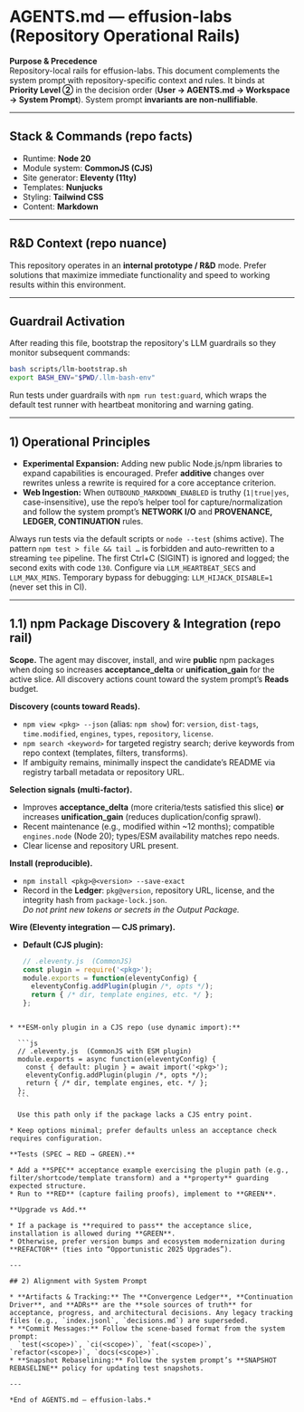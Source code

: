# AGENTS.md — effusion-labs (Repository Operational Rails)

**Purpose & Precedence**  
Repository-local rails for effusion-labs. This document complements the system prompt with repository-specific context and rules. It binds at **Priority Level ②** in the decision order (**User → AGENTS.md → Workspace → System Prompt**). System prompt **invariants are non-nullifiable**.

---

## Stack & Commands (repo facts)
- Runtime: **Node 20**
- Module system: **CommonJS (CJS)**
- Site generator: **Eleventy (11ty)**
- Templates: **Nunjucks**
- Styling: **Tailwind CSS**
- Content: **Markdown**

---

## R&D Context (repo nuance)
This repository operates in an **internal prototype / R&D** mode. Prefer solutions that maximize immediate functionality and speed to working results within this environment.

---

## Guardrail Activation
After reading this file, bootstrap the repository's LLM guardrails so they monitor subsequent commands:

```bash
bash scripts/llm-bootstrap.sh
export BASH_ENV="$PWD/.llm-bash-env"
```

Run tests under guardrails with `npm run test:guard`, which wraps the default test runner with heartbeat monitoring and warning gating.

---

## 1) Operational Principles
- **Experimental Expansion:** Adding new public Node.js/npm libraries to expand capabilities is encouraged. Prefer **additive** changes over rewrites unless a rewrite is required for a core acceptance criterion.
- **Web Ingestion:** When `OUTBOUND_MARKDOWN_ENABLED` is truthy (`1|true|yes`, case-insensitive), use the repo’s helper tool for capture/normalization and follow the system prompt’s **NETWORK I/O** and **PROVENANCE, LEDGER, CONTINUATION** rules.

Always run tests via the default scripts or `node --test` (shims active). The pattern `npm test > file && tail …` is forbidden and auto-rewritten to a streaming `tee` pipeline. The first Ctrl+C (SIGINT) is ignored and logged; the second exits with code `130`. Configure via `LLM_HEARTBEAT_SECS` and `LLM_MAX_MINS`. Temporary bypass for debugging: `LLM_HIJACK_DISABLE=1` (never set this in CI).

---

## 1.1) npm Package Discovery & Integration (repo rail)

**Scope.** The agent may discover, install, and wire **public** npm packages when doing so increases **acceptance_delta** or **unification_gain** for the active slice. All discovery actions count toward the system prompt’s **Reads** budget.

**Discovery (counts toward Reads).**
- `npm view <pkg> --json` (alias: `npm show`) for: `version`, `dist-tags`, `time.modified`, `engines`, `types`, `repository`, `license`.
- `npm search <keyword>` for targeted registry search; derive keywords from repo context (templates, filters, transforms).
- If ambiguity remains, minimally inspect the candidate’s README via registry tarball metadata or repository URL.

**Selection signals (multi-factor).**
- Improves **acceptance_delta** (more criteria/tests satisfied this slice) **or** increases **unification_gain** (reduces duplication/config sprawl).
- Recent maintenance (e.g., modified within ~12 months); compatible `engines.node` (Node 20); types/ESM availability matches repo needs.
- Clear license and repository URL present.

**Install (reproducible).**
- `npm install <pkg>@<version> --save-exact`
- Record in the **Ledger**: `pkg@version`, repository URL, license, and the integrity hash from `package-lock.json`.  
  *Do not print new tokens or secrets in the Output Package.*

**Wire (Eleventy integration — CJS primary).**
- **Default (CJS plugin):**
  ```js
  // .eleventy.js  (CommonJS)
  const plugin = require('<pkg>');
  module.exports = function(eleventyConfig) {
    eleventyConfig.addPlugin(plugin /*, opts */);
    return { /* dir, template engines, etc. */ };
  };
````

* **ESM-only plugin in a CJS repo (use dynamic import):**

  ```js
  // .eleventy.js  (CommonJS with ESM plugin)
  module.exports = async function(eleventyConfig) {
    const { default: plugin } = await import('<pkg>');
    eleventyConfig.addPlugin(plugin /*, opts */);
    return { /* dir, template engines, etc. */ };
  };
  ```

  Use this path only if the package lacks a CJS entry point.

* Keep options minimal; prefer defaults unless an acceptance check requires configuration.

**Tests (SPEC → RED → GREEN).**

* Add a **SPEC** acceptance example exercising the plugin path (e.g., filter/shortcode/template transform) and a **property** guarding expected structure.
* Run to **RED** (capture failing proofs), implement to **GREEN**.

**Upgrade vs Add.**

* If a package is **required to pass** the acceptance slice, installation is allowed during **GREEN**.
* Otherwise, prefer version bumps and ecosystem modernization during **REFACTOR** (ties into “Opportunistic 2025 Upgrades”).

---

## 2) Alignment with System Prompt

* **Artifacts & Tracking:** The **Convergence Ledger**, **Continuation Driver**, and **ADRs** are the **sole sources of truth** for acceptance, progress, and architectural decisions. Any legacy tracking files (e.g., `index.jsonl`, `decisions.md`) are superseded.
* **Commit Messages:** Follow the scene-based format from the system prompt:
  `test(<scope>)`, `ci(<scope>)`, `feat(<scope>)`, `refactor(<scope>)`, `docs(<scope>)`.
* **Snapshot Rebaselining:** Follow the system prompt’s **SNAPSHOT REBASELINE** policy for updating test snapshots.

---

*End of AGENTS.md — effusion-labs.*
